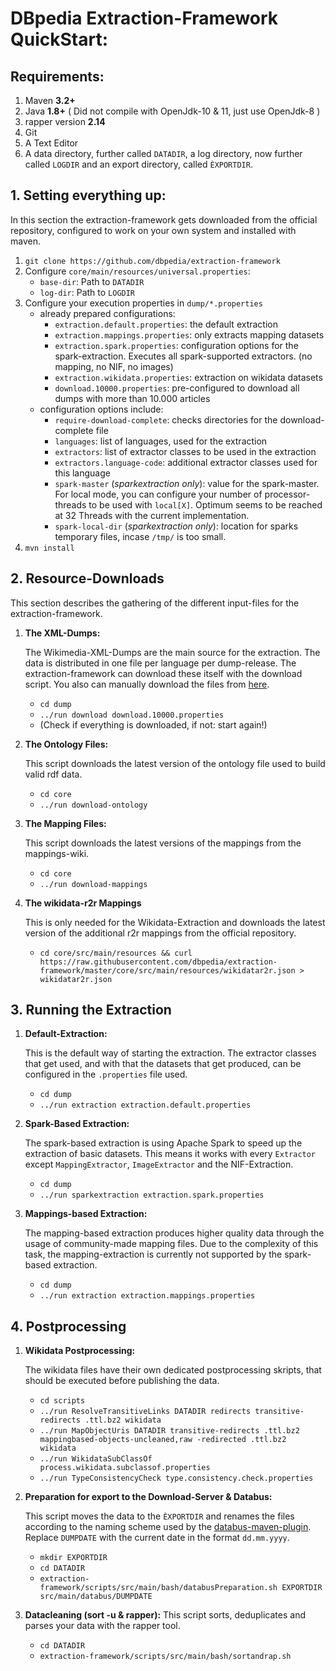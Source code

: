 # DBpedia Extraction-Framework QuickStart:

## Requirements:
1. Maven **3.2+**
2. Java **1.8+** ( Did not compile with OpenJdk-10 & 11, just use OpenJdk-8 )
3. rapper version **2.14**
4. Git
5. A Text Editor
6. A data directory, further called `DATADIR`, a log directory, now further called `LOGDIR` and an export directory, called `ÈXPORTDIR`.

## 1. Setting everything up:
In this section the extraction-framework gets downloaded from the official repository, configured to work on your own system and installed with maven.
1. `git clone https://github.com/dbpedia/extraction-framework`
3. Configure `core/main/resources/universal.properties`:
    - `base-dir`: Path to `DATADIR`
    - `log-dir`: Path to `LOGDIR`
4. Configure your execution properties in `dump/*.properties`
    - already prepared configurations:
        - `extraction.default.properties`: the default extraction
        - `extraction.mappings.properties`: only extracts mapping datasets
        - `extraction.spark.properties`: configuration options for the spark-extraction. Executes all spark-supported extractors. (no mapping, no NIF, no images)
        - `extraction.wikidata.properties`: extraction on wikidata datasets
        - `download.10000.properties`: pre-configured to download all dumps with more than 10.000 articles
    - configuration options include:
        - `require-download-complete`: checks directories for the download-complete file
        - `languages`: list of languages, used for the extraction
        - `extractors`: list of extractor classes to be used in the extraction
        - `extractors.language-code`: additional extractor classes used for this language
        -  `spark-master` (*sparkextraction only*): value for the spark-master. For local mode, you can configure your number of processor-threads to be used with `local[X]`. Optimum seems to be reached at 32 Threads with the current implementation.
        -  `spark-local-dir` (*sparkextraction only*): location for sparks temporary files, incase `/tmp/` is too small.
6. `mvn install`

## 2. Resource-Downloads
This section describes the gathering of the different input-files for the extraction-framework.
1. **The XML-Dumps:**

    The Wikimedia-XML-Dumps are the main source for the extraction. The data is distributed in one file per language per dump-release. The extraction-framework can download these itself with the download script. You also can manually download the files from [here](https://dumps.wikimedia.org/backup-index-bydb.html).
    - `cd dump`
    - `../run download download.10000.properties`
    - (Check if everything is downloaded, if not: start again!)
2. **The Ontology Files:**

    This script downloads the latest version of the ontology file used to build valid rdf data.
    - `cd core`
    - `../run download-ontology`
3. **The Mapping Files:**

    This script downloads the latest versions of the mappings from the mappings-wiki.
    - `cd core`
    - `../run download-mappings`
4. **The wikidata-r2r Mappings**

    This is only needed for the Wikidata-Extraction and downloads the latest version of the additional r2r mappings from the official repository.
    - `cd core/src/main/resources && curl https://raw.githubusercontent.com/dbpedia/extraction-framework/master/core/src/main/resources/wikidatar2r.json > wikidatar2r.json`

## 3. Running the Extraction
1. **Default-Extraction:**

    This is the default way of starting the extraction. The extractor classes that get used, and with that the datasets that get produced, can be configured in the `.properties` file used.
    - `cd dump`
    - `../run extraction extraction.default.properties`
2. **Spark-Based Extraction:**

    The spark-based extraction is using Apache Spark to speed up the extraction of basic datasets. This means it works with every `Extractor` except `MappingExtractor`, `ImageExtractor` and the NIF-Extraction.
    - `cd dump`
    - `../run sparkextraction extraction.spark.properties`
3. **Mappings-based Extraction:**

    The mapping-based extraction produces higher quality data through the usage of community-made mapping files. Due to the complexity of this task, the mapping-extraction is currently not supported by the spark-based extraction.
    - `cd dump`
    - `../run extraction extraction.mappings.properties`

## 4. Postprocessing
1. **Wikidata Postprocessing:**

    The wikidata files have their own dedicated postprocessing skripts, that should be executed before publishing the data.
    - `cd scripts`
    - `../run ResolveTransitiveLinks DATADIR redirects transitive-redirects .ttl.bz2 wikidata`
    - `../run MapObjectUris DATADIR transitive-redirects .ttl.bz2 mappingbased-objects-uncleaned,raw -redirected .ttl.bz2 wikidata`
    - `../run WikidataSubClassOf process.wikidata.subclassof.properties`
    - `../run TypeConsistencyCheck type.consistency.check.properties`
2. **Preparation for export to the Download-Server & Databus:**

    This script moves the data to the `ÈXPORTDIR` and renames the files according to the naming scheme used by the [databus-maven-plugin](https://github.com/dbpedia/databus-maven-plugin). Replace `DUMPDATE` with the current date in the format `dd.mm.yyyy`.
    - `mkdir EXPORTDIR`
    - `cd DATADIR`
    - `extraction-framework/scripts/src/main/bash/databusPreparation.sh EXPORTDIR src/main/databus/DUMPDATE`
3. **Datacleaning (sort -u & rapper):**
    This script sorts, deduplicates and parses your data with the rapper tool.
    - `cd DATADIR`
    - `extraction-framework/scripts/src/main/bash/sortandrap.sh`

